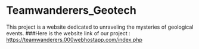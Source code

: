 # Teamwanderers_Geotech
This project is a website dedicated to unraveling the mysteries of geological events.
###Here is the website link of our project :
https://teamwanderers.000webhostapp.com/index.php
